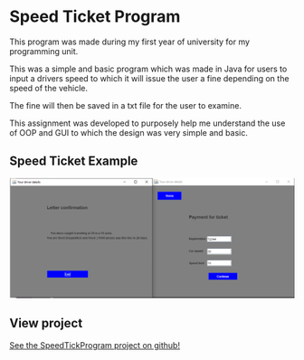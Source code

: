# Speed Ticket Program
This program was made during my first year of university for my programming unit.

This was a simple and basic program which was made in Java for users to input a drivers speed to which it will issue the user a fine depending on the speed of the vehicle. 

The fine will then be saved in a txt file for the user to examine.

This assignment was developed to purposely help me understand the use of OOP and GUI to which the design was very simple and basic.

## Speed Ticket Example
![SpeedTicket](images/SpeedTicket.PNG)

## View project
[See the SpeedTickProgram project on github!](https://github.com/Ayrtonv97/SpeedingTicket)